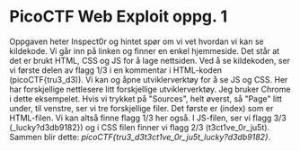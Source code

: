 # PicoCTF Web Exploit oppg. 1

<!-- TODO: Legge til bilder på disse-->

Oppgaven heter Inspect0r og hintet spør om vi vet hvordan vi kan se kildekode. Vi går inn på linken og finner en enkel hjemmeside. Det står at det er brukt HTML, CSS og JS for å lage nettsiden. Ved å se kildekoden, ser vi første delen av flagg 1/3 i en kommentar i HTML-koden (picoCTF{tru3_d3)). Vi kan og åpne utviklerverktøy for å se JS og CSS. Her har forskjellige nettlesere litt forskjellige utviklerverktøy. Jeg bruker Chrome i dette eksempelet. Hvis vi trykket på "Sources", helt øverst, så "Page" litt under, til venstre, ser vi tre forskjellige filer. Det første er (index) som er HTML-filen. Vi kan altså finne flagg 1/3 her også. I JS-filen, ser vi flagg 3/3 (_lucky?d3db9182}) og i CSS filen finner vi flagg 2/3 (t3ct1ve_0r_ju5t). Sammen blir dette: _picoCTF{tru3_d3t3ct1ve_0r_ju5t_lucky?d3db9182}_.